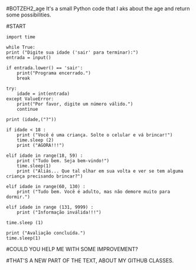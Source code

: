 #BOTZEH2_age
It's a small Python code that I aks about the age and return some possibilities.

#START

    import time
    
    while True:
    print ("Digite sua idade ('sair' para terminar):")
    entrada = input()
    
    if entrada.lower() == 'sair':
        print("Programa encerrado.")
        break
    
    try:
        idade = int(entrada)
    except ValueError:
        print("Por favor, digite um número válido.")
        continue
    
    print (idade,("?"))

    if idade < 18 :
        print ("Você é uma criança. Solte o celular e vá brincar!")
        time.sleep (2)
        print ("AGORA!!!")
    
    elif idade in range(18, 59) :
        print ("Tudo bem. Seja bem-vindo!")
        time.sleep(1)
        print ("Aliás... Que tal olhar em sua volta e ver se tem alguma criança precisando brincar?")
    
    elif idade in range(60, 130) :
        print ("Tudo bem. Você é adulto, mas não demore muito para dormir.")
    
    elif idade in range (131, 9999) :
        print ("Informação inválida!!!")
    
    time.sleep (1)

    print ("Avaliação concluída.")
    time.sleep(1)


#COULD YOU HELP ME WITH SOME IMPROVEMENT?

#THAT'S A NEW PART OF THE TEXT, ABOUT MY GITHUB CLASSES.
